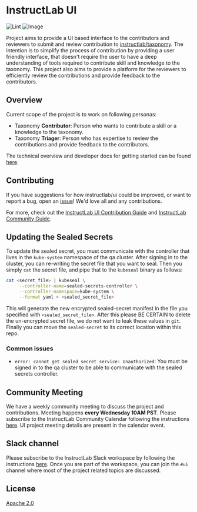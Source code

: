 # InstructLab UI

![Lint](https://github.com/instructlab/ui/actions/workflows/lint-ui.yml/badge.svg?branch=main)
![Image](https://github.com/instructlab/ui/actions/workflows/images.yml/badge.svg?branch=main)

Project aims to provide a UI based interface to the contributors and reviewers to submit and review contribution to [instructlab/taxonomy](https://github.com/instructlab/taxonomy).
The intention is to simplify the process of contribution by providing a user friendly interface, that doesn't require the user to have a deep understanding of tools required to contribute skill and knowledge to the taxonomy. This project also aims to provide a platform for the reviewers to efficiently review the contributions and provide feedback to the contributors.

## Overview

Current scope of the project is to work on following personas:

- Taxonomy **Contributor**: Person who wants to contribute a skill or a knowledge to the taxonomy.
- Taxonomy **Triager**: Person who has expertise to review the contributions and provide feedback to the contributors.

The technical overview and developer docs for getting started can be found [here](docs/development.md).

## Contributing

If you have suggestions for how instructlab/ui could be improved, or want to
report a bug, open an [issue](https://github.com/instructlab/ui/issues)! We'd love all and any contributions.

For more, check out the [InstructLab UI Contribution Guide](CONTRIBUTING.md)
and [InstructLab Community Guide](https://github.com/instructlab/community/blob/main/CONTRIBUTING.md).

## Updating the Sealed Secrets

To update the sealed secret, you must communicate with the controller that lives in the `kube-system` namespace of the qa cluster.
After signing in to the cluster, you can re-writing the secret file that you want to seal. Then you simply `cat` the secret file,
and pipe that to the `kubeseal` binary as follows:

```bash
cat <secret_file> | kubeseal \
     --controller-name=sealed-secrets-controller \
     --controller-namespace=kube-system \
     --format yaml > <sealed_secret_file>
```

This will generate the new encrypted sealed-secret manifest in the file you specified with `<sealed_secret_file>`. After this please
BE CERTAIN to delete the un-encrypted secret file, we do not want to leak these values in `git`. Finally you can move the `sealed-secret`
to its correct location within this repo.

### Common issues

- `error: cannot get sealed secret service: Unauthorized`: You must be signed in to the qa cluster to be able to communicate with the sealed secrets controller.

## Community Meeting

We have a weekly community meeting to discuss the project and contributions. Meeting happens **every Wednesday 10AM PST**.
Please subscribe to the InstructLab Community Calendar following the instructions [here](https://github.com/instructlab/community/blob/main/Collaboration.md). UI project meeting details are present in the calendar event.

## Slack channel

Please subscribe to the InstructLab Slack workspace by following the instructions [here](https://github.com/instructlab/community/blob/main/Collaboration.md#chat). Once you are part of the workspace, you can join the `#ui` channel where most of the project related topics are discussed.

## License

[Apache 2.0](LICENSE)
